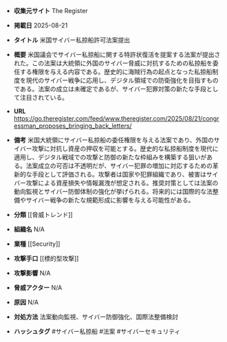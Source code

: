 - **収集元サイト**
The Register

- **掲載日**
2025-08-21

- **タイトル**
米国サイバー私掠船許可法案提出

- **概要**
米国議会でサイバー私掠船に関する特許状復活を提案する法案が提出された。この法案は大統領に外国のサイバー脅威に対抗するための私掠船を委任する権限を与える内容である。歴史的に海賊行為の起点となった私掠船制度を現代のサイバー戦争に応用し、デジタル領域での防衛強化を目指すものである。法案の成立は未確定であるが、サイバー犯罪対策の新たな手段として注目されている。

- **URL**
https://go.theregister.com/feed/www.theregister.com/2025/08/21/congressman_proposes_bringing_back_letters/

- **備考**
米国大統領にサイバー私掠船の委任権限を与える法案であり、外国のサイバー攻撃に対抗し資産の押収を可能とする。歴史的な私掠船制度を現代に適用し、デジタル戦域での攻撃と防御の新たな枠組みを構築する狙いがある。法案成立の可否は不透明だが、サイバー犯罪の増加に対応するための革新的な手段として評価される。攻撃者は国家や犯罪組織であり、被害はサイバー攻撃による資産損失や情報漏洩が想定される。推奨対策としては法案の動向監視とサイバー防御体制の強化が挙げられる。将来的には国際的な法整備やサイバー戦争の新たな規範形成に影響を与える可能性がある。

- **分類**
[[脅威トレンド]]

- **組織名**
N/A

- **業種**
[[Security]]

- **攻撃手口**
[[標的型攻撃]]

- **攻撃影響**
N/A

- **脅威アクター**
N/A

- **原因**
N/A

- **対処方法**
法案動向監視、サイバー防御強化、国際法整備検討

- **ハッシュタグ**
#サイバー私掠船 #法案 #サイバーセキュリティ
